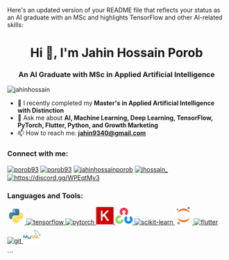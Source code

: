 Here's an updated version of your README file that reflects your status as an AI graduate with an MSc and highlights TensorFlow and other AI-related skills:


<h1 align="center">Hi 👋, I'm Jahin Hossain Porob</h1>
<h3 align="center">An AI Graduate with MSc in Applied Artificial Intelligence</h3>

<p align="left"> <img src="https://komarev.com/ghpvc/?username=jahinhossain&label=Profile%20views&color=0e75b6&style=flat" alt="jahinhossain" /> </p>

- 🔭 I recently completed my **Master's in Applied Artificial Intelligence with Distinction**  
- 💬 Ask me about **AI, Machine Learning, Deep Learning, TensorFlow, PyTorch, Flutter, Python, and Growth Marketing**  
- 📫 How to reach me: **jahin9340@gmail.com**

<h3 align="left">Connect with me:</h3>
<p align="left">
<a href="https://dev.to/porob93" target="blank"><img align="center" src="https://raw.githubusercontent.com/rahuldkjain/github-profile-readme-generator/master/src/images/icons/Social/devto.svg" alt="porob93" height="30" width="40" /></a>
<a href="https://twitter.com/porob93" target="blank"><img align="center" src="https://raw.githubusercontent.com/rahuldkjain/github-profile-readme-generator/master/src/images/icons/Social/twitter.svg" alt="porob93" height="30" width="40" /></a>
<a href="https://linkedin.com/in/jahinhossainporob" target="blank"><img align="center" src="https://raw.githubusercontent.com/rahuldkjain/github-profile-readme-generator/master/src/images/icons/Social/linked-in-alt.svg" alt="jahinhossainporob" height="30" width="40" /></a>
<a href="https://instagram.com/jhossain_" target="blank"><img align="center" src="https://raw.githubusercontent.com/rahuldkjain/github-profile-readme-generator/master/src/images/icons/Social/instagram.svg" alt="jhossain_" height="30" width="40" /></a>
<a href="https://discord.gg/https://discord.gg/WPEqtMy3" target="blank"><img align="center" src="https://raw.githubusercontent.com/rahuldkjain/github-profile-readme-generator/master/src/images/icons/Social/discord.svg" alt="https://discord.gg/WPEqtMy3" height="30" width="40" /></a>
</p>

<h3 align="left">Languages and Tools:</h3>
<p align="left"> 
  <a href="https://www.python.org/" target="_blank" rel="noreferrer"> 
    <img src="https://raw.githubusercontent.com/devicons/devicon/master/icons/python/python-original.svg" alt="python" width="40" height="40"/> 
  </a> 
  <a href="https://www.tensorflow.org/" target="_blank" rel="noreferrer"> 
    <img src="https://www.vectorlogo.zone/logos/tensorflow/tensorflow-icon.svg" alt="tensorflow" width="40" height="40"/> 
  </a> 
  <a href="https://pytorch.org/" target="_blank" rel="noreferrer"> 
    <img src="https://www.vectorlogo.zone/logos/pytorch/pytorch-icon.svg" alt="pytorch" width="40" height="40"/> 
  </a> 
  <a href="https://keras.io/" target="_blank" rel="noreferrer"> 
    <img src="https://raw.githubusercontent.com/devicons/devicon/master/icons/keras/keras-original.svg" alt="keras" width="40" height="40"/> 
  </a> 
  <a href="https://opencv.org/" target="_blank" rel="noreferrer"> 
    <img src="https://raw.githubusercontent.com/devicons/devicon/master/icons/opencv/opencv-original.svg" alt="opencv" width="40" height="40"/> 
  </a> 
  <a href="https://scikit-learn.org/" target="_blank" rel="noreferrer"> 
    <img src="https://raw.githubusercontent.com/devicons/devicon/master/icons/scikit-learn/scikit-learn-original.svg" alt="scikit-learn" width="40" height="40"/> 
  </a> 
  <a href="https://jupyter.org/" target="_blank" rel="noreferrer"> 
    <img src="https://raw.githubusercontent.com/devicons/devicon/master/icons/jupyter/jupyter-original.svg" alt="jupyter" width="40" height="40"/> 
  </a> 
  <a href="https://flutter.dev" target="_blank" rel="noreferrer"> 
    <img src="https://www.vectorlogo.zone/logos/flutterio/flutterio-icon.svg" alt="flutter" width="40" height="40"/> 
  </a> 
  <a href="https://git-scm.com/" target="_blank" rel="noreferrer"> 
    <img src="https://www.vectorlogo.zone/logos/git-scm/git-scm-icon.svg" alt="git" width="40" height="40"/> 
  </a> 
  <a href="https://www.mysql.com/" target="_blank" rel="noreferrer"> 
    <img src="https://raw.githubusercontent.com/devicons/devicon/master/icons/mysql/mysql-original-wordmark.svg" alt="mysql" width="40" height="40"/> 
  </a> 
</p>
```

